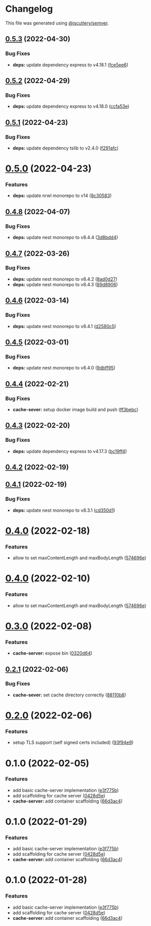 # Changelog

This file was generated using [@jscutlery/semver](https://github.com/jscutlery/semver).

## [0.5.3](https://github.com/nxmn/nxmn/compare/cache-server-0.5.2...cache-server-0.5.3) (2022-04-30)


### Bug Fixes

* **deps:** update dependency express to v4.18.1 ([fce5ee6](https://github.com/nxmn/nxmn/commit/fce5ee6e90b047fdf4abcc01df0732ba75860218))



## [0.5.2](https://github.com/nxmn/nxmn/compare/cache-server-0.5.1...cache-server-0.5.2) (2022-04-29)


### Bug Fixes

* **deps:** update dependency express to v4.18.0 ([ccfa53e](https://github.com/nxmn/nxmn/commit/ccfa53ecd474467de254c0b96077cd2219972e76))



## [0.5.1](https://github.com/nxmn/nxmn/compare/cache-server-0.5.0...cache-server-0.5.1) (2022-04-23)


### Bug Fixes

* **deps:** update dependency tslib to v2.4.0 ([f291afc](https://github.com/nxmn/nxmn/commit/f291afc7aa6a74bfb5f3df33b89cbb01a91d6b80))



# [0.5.0](https://github.com/nxmn/nxmn/compare/cache-server-0.4.8...cache-server-0.5.0) (2022-04-23)


### Features

* **deps:** update nrwl monorepo to v14 ([8c30583](https://github.com/nxmn/nxmn/commit/8c305837ecf94d056c6ae461e8f371d02d9d7c7d))



## [0.4.8](https://github.com/nxmn/nxmn/compare/cache-server-0.4.7...cache-server-0.4.8) (2022-04-07)


### Bug Fixes

* **deps:** update nest monorepo to v8.4.4 ([3d8bdd4](https://github.com/nxmn/nxmn/commit/3d8bdd4cc2d18f6d9d09191be1f69a226807ca58))



## [0.4.7](https://github.com/nxmn/nxmn/compare/cache-server-0.4.6...cache-server-0.4.7) (2022-03-26)


### Bug Fixes

* **deps:** update nest monorepo to v8.4.2 ([8ad0d27](https://github.com/nxmn/nxmn/commit/8ad0d2798c6f16a91bbab11fc1a73cf657eb7415))
* **deps:** update nest monorepo to v8.4.3 ([89d8906](https://github.com/nxmn/nxmn/commit/89d8906061c357102f2c725fad68c12eee176bca))



## [0.4.6](https://github.com/nxmn/nxmn/compare/cache-server-0.4.5...cache-server-0.4.6) (2022-03-14)


### Bug Fixes

* **deps:** update nest monorepo to v8.4.1 ([d2580c5](https://github.com/nxmn/nxmn/commit/d2580c50ce0bb0423c3c60789adc87996e0fc900))



## [0.4.5](https://github.com/nxmn/nxmn/compare/cache-server-0.4.4...cache-server-0.4.5) (2022-03-01)


### Bug Fixes

* **deps:** update nest monorepo to v8.4.0 ([9dbff95](https://github.com/nxmn/nxmn/commit/9dbff955910998e8e537f567c89c0bde828fd9ca))



## [0.4.4](https://github.com/nxmn/nxmn/compare/cache-server-0.4.3...cache-server-0.4.4) (2022-02-21)


### Bug Fixes

* **cache-sever:** setup docker image build and push ([ff3bebc](https://github.com/nxmn/nxmn/commit/ff3bebcf241b0faca73203e7be0ecee033eca225))



## [0.4.3](https://github.com/nxmn/nxmn/compare/cache-server-0.4.2...cache-server-0.4.3) (2022-02-20)


### Bug Fixes

* **deps:** update dependency express to v4.17.3 ([bc19ff4](https://github.com/nxmn/nxmn/commit/bc19ff42fa332a9079ae49db0236c6b5cce8f9cc))



## [0.4.2](https://github.com/nxmn/nxmn/compare/cache-server-0.4.1...cache-server-0.4.2) (2022-02-19)



## [0.4.1](https://github.com/nxmn/nxmn/compare/cache-server-0.4.0...cache-server-0.4.1) (2022-02-19)


### Bug Fixes

* **deps:** update nest monorepo to v8.3.1 ([cd350d1](https://github.com/nxmn/nxmn/commit/cd350d117fb5b7d1c8ea56f6fef261e3dcfc2252))



# [0.4.0](https://github.com/nxmn/nxmn/compare/cache-server-0.3.0...cache-server-0.4.0) (2022-02-18)


### Features

* allow to set maxContentLength and maxBodyLength ([574696e](https://github.com/nxmn/nxmn/commit/574696ec002963cfb2b6e26569522bfaccb5d305))



# [0.4.0](https://github.com/nxmn/nxmn/compare/cache-server-0.3.0...cache-server-0.4.0) (2022-02-10)


### Features

* allow to set maxContentLength and maxBodyLength ([574696e](https://github.com/nxmn/nxmn/commit/574696ec002963cfb2b6e26569522bfaccb5d305))



# [0.3.0](https://github.com/nxmn/nxmn/compare/cache-server-0.2.1...cache-server-0.3.0) (2022-02-08)


### Features

* **cache-server:** expose bin ([0320d64](https://github.com/nxmn/nxmn/commit/0320d64f62e1577cda64b6653e3486e668730800))



## [0.2.1](https://github.com/nxmn/nxmn/compare/cache-server-0.2.0...cache-server-0.2.1) (2022-02-06)

### Bug Fixes

- **cache-sever:** set cache directory correctly ([88110b8](https://github.com/nxmn/nxmn/commit/88110b8b2baf9462df6a67553e82dfa13df41add))

# [0.2.0](https://github.com/nxmn/nxmn/compare/cache-server-0.1.0...cache-server-0.2.0) (2022-02-06)

### Features

- setup TLS support (self signed certs included) ([93f94e9](https://github.com/nxmn/nxmn/commit/93f94e9bbb68d5b3cb28e155d30588f28be51d91))

# 0.1.0 (2022-02-05)

### Features

- add basic cache-server implementation ([e3f775b](https://github.com/nxmn/nxmn/commit/e3f775bcc99f2b4097c0e62f5250de6250483bb7))
- add scaffolding for cache server ([0428d5e](https://github.com/nxmn/nxmn/commit/0428d5e163587f8006b737a16a79a08b339eeaf3))
- **cache-server:** add container scaffolding ([66d3ac4](https://github.com/nxmn/nxmn/commit/66d3ac40ffdf1ebaaa240189cfbd786c24d6c156))

# 0.1.0 (2022-01-29)

### Features

- add basic cache-server implementation ([e3f775b](https://github.com/nxmn/nxmn/commit/e3f775bcc99f2b4097c0e62f5250de6250483bb7))
- add scaffolding for cache server ([0428d5e](https://github.com/nxmn/nxmn/commit/0428d5e163587f8006b737a16a79a08b339eeaf3))
- **cache-server:** add container scaffolding ([66d3ac4](https://github.com/nxmn/nxmn/commit/66d3ac40ffdf1ebaaa240189cfbd786c24d6c156))

# 0.1.0 (2022-01-28)

### Features

- add basic cache-server implementation ([e3f775b](https://github.com/nxmn/nxmn/commit/e3f775bcc99f2b4097c0e62f5250de6250483bb7))
- add scaffolding for cache server ([0428d5e](https://github.com/nxmn/nxmn/commit/0428d5e163587f8006b737a16a79a08b339eeaf3))
- **cache-server:** add container scaffolding ([66d3ac4](https://github.com/nxmn/nxmn/commit/66d3ac40ffdf1ebaaa240189cfbd786c24d6c156))
